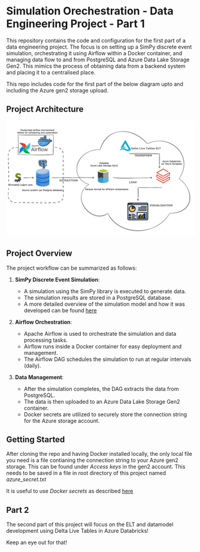 # Simulation Orechestration - Data Engineering Project - Part 1

This repository contains the code and configuration for the first part of a data engineering project. The focus is on setting up a SimPy discrete event simulation, orchestrating it using Airflow within a Docker container, and managing data flow to and from PostgreSQL and Azure Data Lake Storage Gen2. This mimics the process of obtaining data from a backend system and placing it to a centralised place.

This repo includes code for the first part of the below diagram upto and including the Azure gen2 storage upload.

## Project Architecture

![Project Architecture](images/sim-data-engineering-2.drawio-2.png)

## Project Overview

The project workflow can be summarized as follows:

1. **SimPy Discrete Event Simulation**:
   - A simulation using the SimPy library is executed to generate data.
   - The simulation results are stored in a PostgreSQL database.
   - A more detailed overview of the simulation model and how it was developed can be found [here](https://ya5s3r-discrete-event-sim-app-hello-oykuyx.streamlit.app)

2. **Airflow Orchestration**:
   - Apache Airflow is used to orchestrate the simulation and data processing tasks.
   - Airflow runs inside a Docker container for easy deployment and management.
   - The Airflow DAG schedules the simulation to run at regular intervals (daily).

3. **Data Management**:
   - After the simulation completes, the DAG extracts the data from PostgreSQL.
   - The data is then uploaded to an Azure Data Lake Storage Gen2 container.
   - Docker secrets are utilized to securely store the connection string for the Azure storage account.

## Getting Started

After cloning the repo and having Docker installed locally, the only local file you need is a file contianing the connection
string to your Azure gen2 storage. This can be found under *Access keys* in the gen2 account.
This needs to be saved in a file in root directory of this project named *azure_secret.txt*

It is useful to use *Docker secrets* as described [here](https://docs.docker.com/engine/swarm/secrets/)

## Part 2

The second part of this project will focus on the ELT and datamodel development using Delta Live Tables in Azure
Databricks!

Keep an eye out for that!